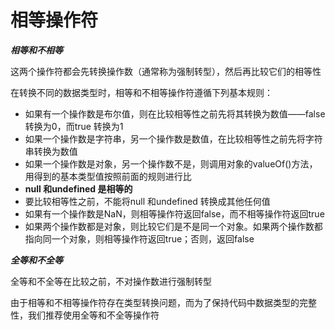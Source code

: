 # 相等操作符

***相等和不相等***

这两个操作符都会先转换操作数（通常称为强制转型），然后再比较它们的相等性

在转换不同的数据类型时，相等和不相等操作符遵循下列基本规则：

* 如果有一个操作数是布尔值，则在比较相等性之前先将其转换为数值——false 转换为0，而true 转换为1
* 如果一个操作数是字符串，另一个操作数是数值，在比较相等性之前先将字符串转换为数值
* 如果一个操作数是对象，另一个操作数不是，则调用对象的valueOf()方法，用得到的基本类型值按照前面的规则进行比
* **null 和undefined 是相等的**
* 要比较相等性之前，不能将null 和undefined 转换成其他任何值
* 如果有一个操作数是NaN，则相等操作符返回false，而不相等操作符返回true
* 如果两个操作数都是对象，则比较它们是不是同一个对象。如果两个操作数都指向同一个对象，则相等操作符返回true；否则，返回false



***全等和不全等***

全等和不全等在比较之前，不对操作数进行强制转型

由于相等和不相等操作符存在类型转换问题，而为了保持代码中数据类型的完整性，我们推荐使用全等和不全等操作符

